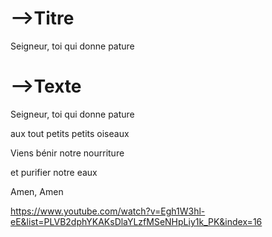 

# -->Titre

Seigneur, toi qui donne pature



# -->Texte

Seigneur, toi qui donne pature

aux tout petits petits oiseaux

Viens bénir notre nourriture 

et purifier notre eaux

Amen, Amen



https://www.youtube.com/watch?v=Egh1W3hl-eE&list=PLVB2dphYKAKsDlaYLzfMSeNHpLiy1k_PK&index=16

